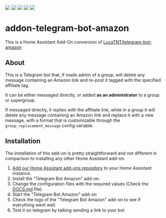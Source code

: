 [![](https://img.shields.io/github/issues/marciogranzotto/addon-telegram-bot-amazon.svg)](https://github.com/marciogranzotto/addon-telegram-bot-amazon/issues) [![](https://img.shields.io/github/issues-pr-raw/marciogranzotto/addon-telegram-bot-amazon.svg)](https://github.com/marciogranzotto/addon-telegram-bot-amazon/pulls) [![](https://img.shields.io/docker/pulls/marciogranzotto/addon-telegram-bot-amazon.svg)](https://hub.docker.com/r/marciogranzotto/addon-telegram-bot-amazon) [![](https://img.shields.io/docker/cloud/build/marciogranzotto/addon-telegram-bot-amazon.svg)](https://hub.docker.com/r/marciogranzotto/addon-telegram-bot-amazon) [![](https://img.shields.io/docker/image-size/marciogranzotto/addon-telegram-bot-amazon/latest.svg)](https://hub.docker.com/r/marciogranzotto/addon-telegram-bot-amazon)

# addon-telegram-bot-amazon

This is a Home Assistant Add-On conversion of [LucaTNT/telegram-bot-amazon](https://github.com/LucaTNT/telegram-bot-amazon)

## About

This is a Telegram bot that, if made admin of a group, will delete any message
containing an Amazon link and re-post it tagged with the specified affiliate tag.

It can be either messaged directly, or added **as an administrator** to a group or supergroup.

If messaged directly, it replies with the affiliate link, while in a group it will delete any message containing an Amazon link and replace it with a new message, with a format that is customizable through the `group_replacement_message` config variable.

## Installation

The installation of this add-on is pretty straightforward and not different in
comparison to installing any other Home Assistant add-on.

1.  [Add our Home Assistant add-ons repository][repository] to your Home Assistant instance.
2.  Install the "Telegram Bot Amazon" add-on.
3.  Change the configuration files with the required values (Check the [DOCS.md](telegram-bot-amazon/DOCS.md) file).
4.  Start the "Telegram Bot Amazon" add-on
5.  Check the logs of the "Telegram Bot Amazon" add-on to see if everything went well.
6.  Test it on telegram by talking sending a link to your bot

[repository]: https://github.com/marciogranzotto/addons-repository
